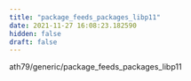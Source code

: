 ```yaml
---
title: "package_feeds_packages_libp11"
date: 2021-11-27 16:08:23.182590
hidden: false
draft: false
---
```


ath79/generic/package_feeds_packages_libp11

